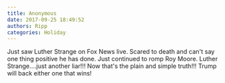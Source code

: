 ```yaml
---
title: Anonymous
date: 2017-09-25 18:49:52
authors: Ripp
categories: Holiday
---
```


 Just saw Luther Strange on Fox News live. Scared to death and can't say one thing positive he has done. Just continued to romp Roy Moore. Luther Strange....just another liar!!! Now that's the plain and simple truth!!!  Trump will back either one that wins!
